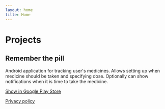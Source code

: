 ```yaml
---
layout: home
title: Home
---
```


# Projects

## Remember the pill

Android application for tracking user's medicines. 
Allows setting up when medicine should be taken and specifying dose.
Optionally can show notifications when it is time to take the medicine.

[Show in Google Play Store](https://play.google.com/store/apps/details?id=net.chmielowski.pill)

[Privacy policy](remember-the-pill-privacy-policy)

